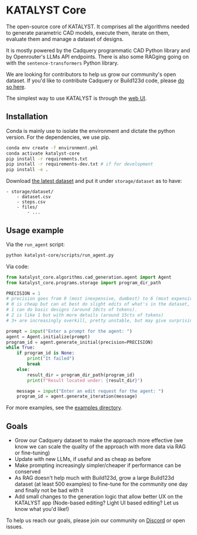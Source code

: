 # KATALYST Core

The open-source core of KATALYST. It comprises all the algorithms needed to generate parametric CAD models, execute them, iterate on them, evaluate them and manage a dataset of designs.

It is mostly powered by the Cadquery programmatic CAD Python library and by Openrouter's LLMs API endpoints. There is also some RAGging going on with the `sentence-transformers` Python library.

We are looking for contributors to help us grow our community's open dataset. If you'd like to contribute Cadquery or Build123d code, please [do so here](https://discord.gg/8BuBk8yuvw).

The simplest way to use KATALYST is through the [web UI](https://katalyst-labs.com).

## Installation

Conda is mainly use to isolate the environment and dictate the python version. For the dependencies, we use pip.

```bash
conda env create -f environment.yml
conda activate katalyst-core
pip install -r requirements.txt
pip install -r requirements-dev.txt # if for development
pip install -e .
```

Download [the latest dataset](https://api.katalyst-labs.com/dataset/download) and put it under `storage/dataset` as to have:

```
- storage/dataset/
    - dataset.csv
    - steps.csv
    - files/
        - ...
```

## Usage example

Via the `run_agent` script:

```bash
python katalyst-core/scripts/run_agent.py
```

Via code:

```py
from katalyst_core.algorithms.cad_generation.agent import Agent
from katalyst_core.programs.storage import program_dir_path

PRECISION = 1
# precision goes from 0 (most inexpensive, dumbest) to 6 (most expensive, most refined)
# 0 is cheap but can at best do slight edits of what's in the dataset, otherwise it fails often (around 2cts of tokens)
# 1 can do basic designs (around 10cts of tokens).
# 2 is like 1 but with more details (around 15cts of tokens)
# 3+ are increasingly overkill, pretty unstable, but may give surprisingly good results (around 20cts to 1$ of tokens)

prompt = input("Enter a prompt for the agent: ")
agent = Agent.initialize(prompt)
program_id = agent.generate_initial(precision=PRECISION)
while True:
    if program_id is None:
        print("It failed")
        break
    else:
        result_dir = program_dir_path(program_id)
        print(f"Result located under: {result_dir}")

    message = input("Enter an edit request for the agent: ")
    program_id = agent.generate_iteration(message)
```

For more examples, see the [examples directory](./examples/).

## Goals

- Grow our Cadquery dataset to make the approach more effective (we know we can scale the quality of the approach with more data via RAG or fine-tuning)
- Update with new LLMs, if useful and as cheap as before
- Make prompting increasingly simpler/cheaper if performance can be conserved
- As RAG doesn't help much with Build123d, grow a large Build123d dataset (at least 500 examples) to fine-tune for the community one day and finally not be bad with it
- Add small changes to the generation logic that allow better UX on the KATALYST app (Node-based editing? Light UI based editing? Let us know what you'd like!)

To help us reach our goals, please join our community on [Discord](https://discord.gg/8BuBk8yuvw) or open issues.
